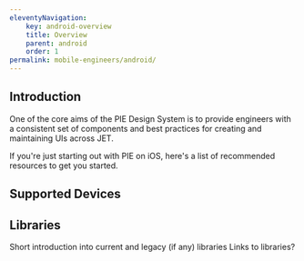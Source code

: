 ```yaml
---
eleventyNavigation:
    key: android-overview
    title: Overview
    parent: android
    order: 1
permalink: mobile-engineers/android/
---
```



## Introduction
One of the core aims of the PIE Design System is to provide engineers with a consistent set of components and best practices for creating and maintaining UIs across JET.

If you're just starting out with PIE on iOS, here's a list of recommended resources to get you started.

## Supported Devices

## Libraries

Short introduction into current and legacy (if any) libraries
Links to libraries?
